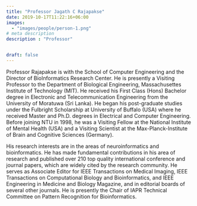 ```yaml
---
title: "Professor Jagath C Rajapakse"
date: 2019-10-17T11:22:16+06:00
images: 
  - "images/people/person-1.png"
# meta description
description : "Professor"


draft: false
---
```


Professor Rajapakse is with the School of Computer Engineering and the Director of BioInformatics Research Center. He is presently a Visiting Professor to the Department of Biological Engineering, Massachusettes Institute of Technology (MIT). He received his First Class (Hons) Bachelor degree in Electronic and Telecommunication Engineering from the University of Moratuwa (Sri Lanka). He began his post-graduate studies under the Fulbright Scholarship at University of Buffalo (USA) where he received Master and Ph.D. degrees in Electrical and Computer Engineering. Before joining NTU in 1998, he was a Visiting Fellow at the National Institute of Mental Health (USA) and a Visiting Scientist at the Max-Planck-Institute of Brain and Cognitive Sciences (Germany).

His research interests are in the areas of neuroinformatics and bioinformatics. He has made fundamental contributions in his area of research and published over 210 top quality international conference and journal papers, which are widely cited by the research community. He serves as Associate Editor for IEEE Transactions on Medical Imaging, IEEE Transactions on Computational Biology and Bioinformatics, and IEEE Engineering in Medicine and Biology Magazine, and in editorial boards of several other journals. He is presently the Chair of IAPR Technical Committee on Pattern Recognition for Bioinformatics.